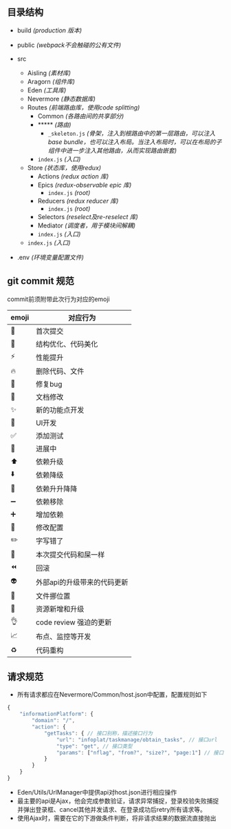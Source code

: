 ## 目录结构

* build _(production 版本)_

* public _(webpack不会触碰的公有文件)_

* src
    - Aisling _(素材库)_
    - Aragorn _(组件库)_
    - Eden _(工具库)_
    - Nevermore _(静态数据库)_
    - Routes _(前端路由库，使用code splitting)_
        - Common _(各路由间的共享部分)_
        - ***** _(路由)_
            - `_skeleton.js` _(骨架，注入到根路由中的第一层路由，可以注入base bundle，也可以注入布局。当注入布局时，可以在布局的子组件中进一步注入其他路由，从而实现路由嵌套)_
        - `index.js` _(入口)_
    - Store _(状态库，使用redux)_
        - Actions _(redux action 库)_
        - Epics _(redux-observable epic 库)_
            - `index.js` _(root)_
        - Reducers _(redux reducer 库)_
            - `index.js` _(root)_
        - Selectors _(reselect及re-reselect 库)_
        - Mediator _(调度者，用于模块间解耦)_
        - `index.js` _(入口)_
    - `index.js` _(入口)_

* .env _(环境变量配置文件)_

## git commit 规范

commit前须附带此次行为对应的emoji

emoji | 对应行为
---- | ----
:tada: | 首次提交
:art: | 结构优化、代码美化
:zap: | 性能提升
:fire: | 删除代码、文件
:bug: | 修复bug
:memo: | 文档修改
:sparkles: | 新的功能点开发
:lipstick: | UI开发
:white_check_mark: | 添加测试
:construction: | 进展中
:arrow_up: | 依赖升级
:arrow_down: | 依赖降级
:pushpin: | 依赖升升降降
:heavy_minus_sign: | 依赖移除
:heavy_plus_sign: | 增加依赖
:wrench: | 修改配置
:pencil2: | 字写错了
:hankey: | 本次提交代码和屎一样
:rewind: | 回滚
:alien: | 外部api的升级带来的代码更新
:truck: | 文件挪位置
:bento: | 资源新增和升级
:ok_hand: | code review 强迫的更新
:chart_with_upwards_trend: | 布点、监控等开发
:recycle: | 代码重构

## 请求规范

  * 所有请求都应在Nevermore/Common/host.json中配置，配置规则如下
```js
{
    "informationPlatform": {
        "domain": "/",
        "action": {
            "getTasks": { // 接口别称，描述接口行为
                "url": "infoplat/taskmanage/obtain_tasks", // 接口url
                "type": "get", // 接口类型
                "params": ["nflag", "from?", "size?", "page:1"] // 接口参数，非必要参数在参数尾加上?，默认参数用冒号分隔
            }
        }
    }
}
```
  * Eden/Utils/UrlManager中提供api对host.json进行相应操作
  * 最主要的api是Ajax，他会完成参数验证，请求异常捕捉，登录校验失败捕捉并弹出登录框、cancel其他并发请求、在登录成功后retry所有请求等。
  * 使用Ajax时，需要在它的下游做条件判断，将非请求结果的数据流直接抛出
